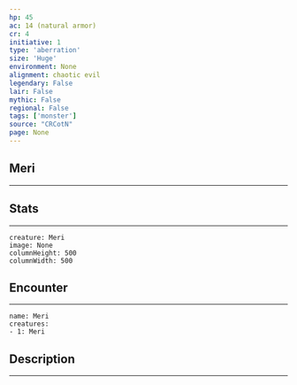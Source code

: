 ```yaml
---
hp: 45
ac: 14 (natural armor)
cr: 4
initiative: 1
type: 'aberration'    
size: 'Huge'
environment: None
alignment: chaotic evil
legendary: False
lair: False
mythic: False
regional: False
tags: ['monster']
source: "CRCotN"
page: None
---
```


## Meri
---



## Stats
---

```statblock
creature: Meri
image: None
columnHeight: 500
columnWidth: 500
```

## Encounter
---

```encounter-table
name: Meri
creatures:
- 1: Meri
```

## Description
---




